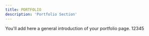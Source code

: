 ```yaml
---
title: PORTFOLIO
description: 'Portfolio Section'
---
```


You'll add here a general introduction of your portfolio page.
12345